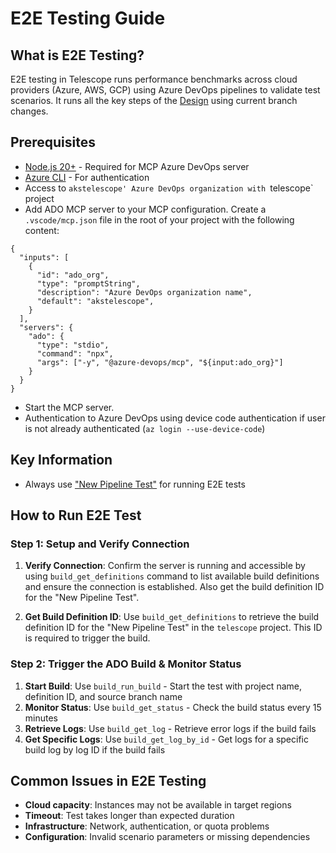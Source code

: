 # E2E Testing Guide

## What is E2E Testing?

E2E testing in Telescope runs performance benchmarks across cloud providers (Azure, AWS, GCP) using Azure DevOps pipelines to validate test scenarios. It runs all the key steps of the [Design](design.md) using current branch changes.

## Prerequisites

* [Node.js 20+](https://nodejs.org/en/download/) - Required for MCP Azure DevOps server
* [Azure CLI](https://docs.microsoft.com/en-us/cli/azure/install-azure-cli) - For authentication
* Access to `akstelescope' Azure DevOps organization with `telescope` project
* Add ADO MCP server to your MCP configuration. Create a `.vscode/mcp.json` file in the root of your project with the following content:
```
{
  "inputs": [
    {
      "id": "ado_org",
      "type": "promptString",
      "description": "Azure DevOps organization name",
      "default": "akstelescope",
    }
  ],
  "servers": {
    "ado": {
      "type": "stdio",
      "command": "npx",
      "args": ["-y", "@azure-devops/mcp", "${input:ado_org}"]
    }
  }
}
```
* Start the MCP server.
* Authentication to Azure DevOps using device code authentication if user is not already authenticated (`az login --use-device-code`)

## Key Information

- Always use ["New Pipeline Test"](../pipelines/system/new-pipeline-test.yml) for running E2E tests

## How to Run E2E Test

### Step 1: Setup and Verify Connection
1. **Verify Connection**: Confirm the server is running and accessible by using `build_get_definitions` command to list available build definitions and ensure the connection is established. Also get the build definition ID for the "New Pipeline Test".

2. **Get Build Definition ID**: Use `build_get_definitions` to retrieve the build definition ID for the "New Pipeline Test" in the `telescope` project. This ID is required to trigger the build.
### Step 2: Trigger the ADO Build & Monitor Status

1. **Start Build**: Use `build_run_build` - Start the test with project name, definition ID, and source branch name
2. **Monitor Status**: Use `build_get_status` - Check the build status every 15 minutes  
3. **Retrieve Logs**: Use `build_get_log` - Retrieve error logs if the build fails
4. **Get Specific Logs**: Use `build_get_log_by_id` - Get logs for a specific build log by log ID if the build fails


## Common Issues in E2E Testing
- **Cloud capacity**: Instances may not be available in target regions
- **Timeout**: Test takes longer than expected duration
- **Infrastructure**: Network, authentication, or quota problems
- **Configuration**: Invalid scenario parameters or missing dependencies
